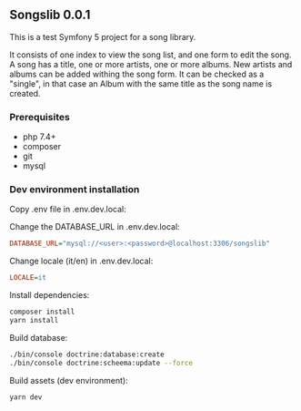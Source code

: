 ## Songslib 0.0.1

This is a test Symfony 5 project for a song library.

It consists of one index to view the song list, and one form to edit the song.
A song has a title, one or more artists, one or more albums. New artists and albums can be added withing the song form.
It can be checked as a "single", in that case an Album with the same title as the song name is created.

### Prerequisites

* php 7.4+
* composer
* git
* mysql

### Dev environment installation

Copy .env file in .env.dev.local:

Change the DATABASE_URL in .env.dev.local:

```ini
DATABASE_URL="mysql://<user>:<password>@localhost:3306/songslib"
```

Change locale (it/en) in .env.dev.local:
```ini
LOCALE=it
```

Install dependencies:

```bash
composer install
yarn install
```

Build database:

```bash
./bin/console doctrine:database:create
./bin/console doctrine:scheema:update --force
```

Build assets (dev environment):

```bash
yarn dev
```
